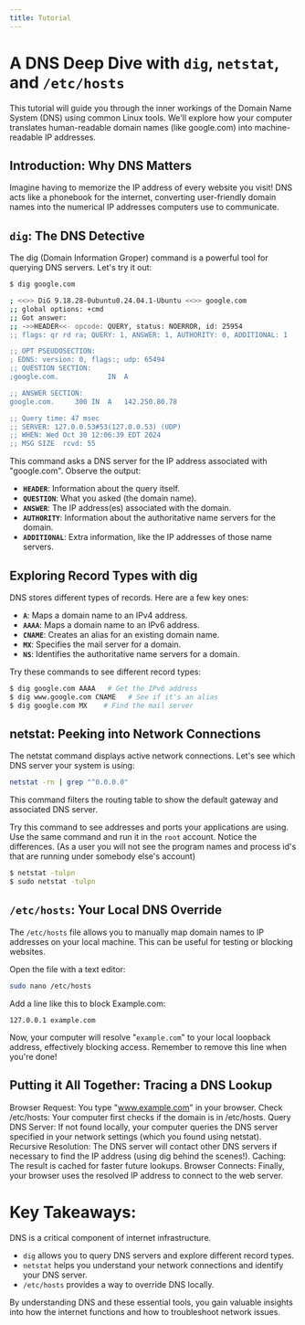 ```yaml
---
title: Tutorial
---
```


# A DNS Deep Dive with `dig`, `netstat`, and `/etc/hosts`

This tutorial will guide you through the inner workings of the Domain Name
System (DNS) using common Linux tools. We'll explore how your computer
translates human-readable domain names (like google.com) into machine-readable
IP addresses.

## Introduction: Why DNS Matters

Imagine having to memorize the IP address of every website you visit! DNS acts
like a phonebook for the internet, converting user-friendly domain names into
the numerical IP addresses computers use to communicate.

## `dig`: The DNS Detective

The dig (Domain Information Groper) command is a powerful tool for querying DNS
servers. Let's try it out:

```bash
$ dig google.com

; <<>> DiG 9.18.28-0ubuntu0.24.04.1-Ubuntu <<>> google.com
;; global options: +cmd
;; Got answer:
;; ->>HEADER<<- opcode: QUERY, status: NOERROR, id: 25954
;; flags: qr rd ra; QUERY: 1, ANSWER: 1, AUTHORITY: 0, ADDITIONAL: 1

;; OPT PSEUDOSECTION:
; EDNS: version: 0, flags:; udp: 65494
;; QUESTION SECTION:
;google.com.			IN	A

;; ANSWER SECTION:
google.com.		300	IN	A	142.250.80.78

;; Query time: 47 msec
;; SERVER: 127.0.0.53#53(127.0.0.53) (UDP)
;; WHEN: Wed Oct 30 12:06:39 EDT 2024
;; MSG SIZE  rcvd: 55
```

This command asks a DNS server for the IP address associated with "google.com".
Observe the output:

- __`HEADER`__: Information about the query itself.
- __`QUESTION`__: What you asked (the domain name).
- __`ANSWER`__: The IP address(es) associated with the domain.
- __`AUTHORITY`__: Information about the authoritative name servers for the domain.
- __`ADDITIONAL`__: Extra information, like the IP addresses of those name servers.

## Exploring Record Types with dig

DNS stores different types of records. Here are a few key ones:

- __`A`__: Maps a domain name to an IPv4 address.
- __`AAAA`__: Maps a domain name to an IPv6 address.
- __`CNAME`__: Creates an alias for an existing domain name.
- __`MX`__: Specifies the mail server for a domain.
- __`NS`__: Identifies the authoritative name servers for a domain.

Try these commands to see different record types:

```bash
$ dig google.com AAAA   # Get the IPv6 address
$ dig www.google.com CNAME   # See if it's an alias
$ dig google.com MX    # Find the mail server
```


## netstat: Peeking into Network Connections

The netstat command displays active network connections. Let's see which DNS
server your system is using:

```bash
netstat -rn | grep "^0.0.0.0"
```

This command filters the routing table to show the default gateway and
associated DNS server.

Try this command to see addresses and ports your applications are using. Use the
same command and run it in the `root` account. Notice the differences. (As a
user you will not see the program names and process id's that are running under
somebody else's account)

```bash
$ netstat -tulpn
$ sudo netstat -tulpn
```

## `/etc/hosts`: Your Local DNS Override

The `/etc/hosts` file allows you to manually map domain names to IP addresses on
your local machine. This can be useful for testing or blocking websites.

Open the file with a text editor:

```bash
sudo nano /etc/hosts
```

Add a line like this to block Example.com:

```
127.0.0.1 example.com
```

Now, your computer will resolve "`example.com`" to your local loopback address,
effectively blocking access.  Remember to remove this line when you're done!

## Putting it All Together: Tracing a DNS Lookup

Browser Request: You type "www.example.com" in your browser.
Check /etc/hosts: Your computer first checks if the domain is in /etc/hosts.
Query DNS Server: If not found locally, your computer queries the DNS server specified in your network settings (which you found using netstat).
Recursive Resolution: The DNS server will contact other DNS servers if necessary to find the IP address (using dig behind the scenes!).
Caching: The result is cached for faster future lookups.
Browser Connects: Finally, your browser uses the resolved IP address to connect to the web server.

# Key Takeaways:

DNS is a critical component of internet infrastructure.

- `dig` allows you to query DNS servers and explore different record types.
- `netstat` helps you understand your network connections and identify your DNS server.
- `/etc/hosts` provides a way to override DNS locally.

By understanding DNS and these essential tools, you gain valuable insights into
how the internet functions and how to troubleshoot network issues.

